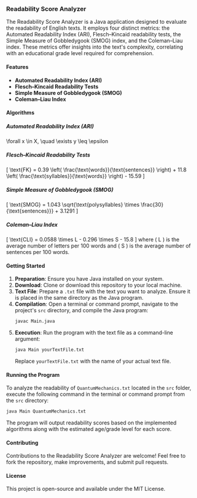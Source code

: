### Readability Score Analyzer

The Readability Score Analyzer is a Java application designed to evaluate the readability of English texts. It employs four distinct metrics: the Automated Readability Index (ARI), Flesch–Kincaid readability tests, the Simple Measure of Gobbledygook (SMOG) index, and the Coleman–Liau index. These metrics offer insights into the text's complexity, correlating with an educational grade level required for comprehension.

#### Features
- **Automated Readability Index (ARI)**
- **Flesch–Kincaid Readability Tests**
- **Simple Measure of Gobbledygook (SMOG)**
- **Coleman–Liau Index**

#### Algorithms

##### Automated Readability Index (ARI)
\forall x \in X, \quad \exists y \leq \epsilon
##### Flesch–Kincaid Readability Tests
\[ \text{FK} = 0.39 \left( \frac{\text{words}}{\text{sentences}} \right) + 11.8 \left( \frac{\text{syllables}}{\text{words}} \right) - 15.59 \]

##### Simple Measure of Gobbledygook (SMOG)
\[ \text{SMOG} = 1.043 \sqrt{\text{polysyllables} \times \frac{30}{\text{sentences}}} + 3.1291 \]

##### Coleman–Liau Index
\[ \text{CLI} = 0.0588 \times L - 0.296 \times S - 15.8 \]
where \( L \) is the average number of letters per 100 words and \( S \) is the average number of sentences per 100 words.

#### Getting Started

1. **Preparation**: Ensure you have Java installed on your system.
2. **Download**: Clone or download this repository to your local machine.
3. **Text File**: Prepare a `.txt` file with the text you want to analyze. Ensure it is placed in the same directory as the Java program.
4. **Compilation**: Open a terminal or command prompt, navigate to the project's `src` directory, and compile the Java program:
    ```bash
    javac Main.java
    ```
5. **Execution**: Run the program with the text file as a command-line argument:
    ```bash
    java Main yourTextFile.txt
    ```
   Replace `yourTextFile.txt` with the name of your actual text file.

#### Running the Program

To analyze the readability of `QuantumMechanics.txt` located in the `src` folder, execute the following command in the terminal or command prompt from the `src` directory:

```bash
java Main QuantumMechanics.txt
```

The program will output readability scores based on the implemented algorithms along with the estimated age/grade level for each score.

#### Contributing

Contributions to the Readability Score Analyzer are welcome! Feel free to fork the repository, make improvements, and submit pull requests.

#### License

This project is open-source and available under the MIT License.
